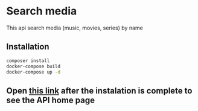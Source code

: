 # Search media

This api search media (music, movies, series) by name

## Installation

```bash
composer install
docker-compose build
docker-compose up -d
```
## Open [this link](http://localhost:8080/) after the instalation is complete to see the API home page
